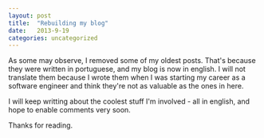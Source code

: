 ```yaml
---
layout: post
title:  "Rebuilding my blog"
date:   2013-9-19
categories: uncategorized
---
```

As some may observe, I removed some of my oldest posts. That's because they were written in portuguese, and
my blog is now in english. I will not translate them because I wrote them when I was starting my career
as a software engineer and think they're not as valuable as the ones in here.

I will keep writting about the coolest stuff I'm involved - all in english, and hope to enable comments very soon.

Thanks for reading.

